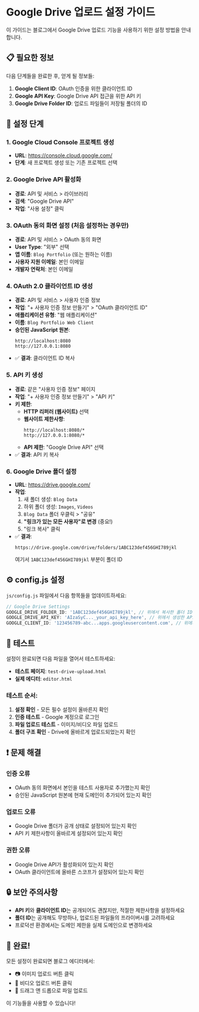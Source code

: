 # Google Drive 업로드 설정 가이드

이 가이드는 블로그에서 Google Drive 업로드 기능을 사용하기 위한 설정 방법을 안내합니다.

## 📋 필요한 정보

다음 단계들을 완료한 후, 얻게 될 정보들:

1. **Google Client ID**: OAuth 인증을 위한 클라이언트 ID
2. **Google API Key**: Google Drive API 접근을 위한 API 키  
3. **Google Drive Folder ID**: 업로드 파일들이 저장될 폴더의 ID

## 🚀 설정 단계

### 1. Google Cloud Console 프로젝트 생성
- **URL**: https://console.cloud.google.com/
- **단계**: 새 프로젝트 생성 또는 기존 프로젝트 선택

### 2. Google Drive API 활성화
- **경로**: API 및 서비스 > 라이브러리
- **검색**: "Google Drive API"
- **작업**: "사용 설정" 클릭

### 3. OAuth 동의 화면 설정 (처음 설정하는 경우만)
- **경로**: API 및 서비스 > OAuth 동의 화면
- **User Type**: "외부" 선택
- **앱 이름**: `Blog Portfolio` (또는 원하는 이름)
- **사용자 지원 이메일**: 본인 이메일
- **개발자 연락처**: 본인 이메일

### 4. OAuth 2.0 클라이언트 ID 생성
- **경로**: API 및 서비스 > 사용자 인증 정보
- **작업**: "+ 사용자 인증 정보 만들기" > "OAuth 클라이언트 ID"
- **애플리케이션 유형**: "웹 애플리케이션"
- **이름**: `Blog Portfolio Web Client`
- **승인된 JavaScript 원본**:
  ```
  http://localhost:8080
  http://127.0.0.1:8080
  ```
- ✅ **결과**: 클라이언트 ID 복사

### 5. API 키 생성
- **경로**: 같은 "사용자 인증 정보" 페이지
- **작업**: "+ 사용자 인증 정보 만들기" > "API 키"
- **키 제한**:
  - **HTTP 리퍼러 (웹사이트)** 선택
  - **웹사이트 제한사항**: 
    ```
    http://localhost:8080/*
    http://127.0.0.1:8080/*
    ```
  - **API 제한**: "Google Drive API" 선택
- ✅ **결과**: API 키 복사

### 6. Google Drive 폴더 설정
- **URL**: https://drive.google.com/
- **작업**: 
  1. 새 폴더 생성: `Blog Data`
  2. 하위 폴더 생성: `Images`, `Videos`
  3. `Blog Data` 폴더 우클릭 > "공유"
  4. **"링크가 있는 모든 사용자"로 변경** (중요!)
  5. "링크 복사" 클릭
- ✅ **결과**: 
  ```
  https://drive.google.com/drive/folders/1ABC123def456GHI789jkl
  ```
  여기서 `1ABC123def456GHI789jkl` 부분이 폴더 ID

## ⚙️ config.js 설정

`js/config.js` 파일에서 다음 항목들을 업데이트하세요:

```javascript
// Google Drive Settings
GOOGLE_DRIVE_FOLDER_ID: '1ABC123def456GHI789jkl', // 위에서 복사한 폴더 ID
GOOGLE_DRIVE_API_KEY: 'AIzaSyC..._your_api_key_here', // 위에서 생성한 API 키
GOOGLE_CLIENT_ID: '123456789-abc...apps.googleusercontent.com', // 위에서 생성한 클라이언트 ID
```

## 🧪 테스트

설정이 완료되면 다음 파일을 열어서 테스트하세요:

- **테스트 페이지**: `test-drive-upload.html`
- **실제 에디터**: `editor.html`

### 테스트 순서:
1. **설정 확인** - 모든 필수 설정이 올바른지 확인
2. **인증 테스트** - Google 계정으로 로그인
3. **파일 업로드 테스트** - 이미지/비디오 파일 업로드
4. **폴더 구조 확인** - Drive에 올바르게 업로드되었는지 확인

## ❗ 문제 해결

### 인증 오류
- OAuth 동의 화면에서 본인을 테스트 사용자로 추가했는지 확인
- 승인된 JavaScript 원본에 현재 도메인이 추가되어 있는지 확인

### 업로드 오류
- Google Drive 폴더가 공개 상태로 설정되어 있는지 확인
- API 키 제한사항이 올바르게 설정되어 있는지 확인

### 권한 오류
- Google Drive API가 활성화되어 있는지 확인
- OAuth 클라이언트에 올바른 스코프가 설정되어 있는지 확인

## 🔒 보안 주의사항

- **API 키**와 **클라이언트 ID**는 공개되어도 괜찮지만, 적절한 제한사항을 설정하세요
- **폴더 ID**는 공개해도 무방하나, 업로드된 파일들의 프라이버시를 고려하세요
- 프로덕션 환경에서는 도메인 제한을 실제 도메인으로 변경하세요

## 🚀 완료!

모든 설정이 완료되면 블로그 에디터에서:
- 📷 이미지 업로드 버튼 클릭
- 🎥 비디오 업로드 버튼 클릭  
- 📎 드래그 앤 드롭으로 파일 업로드

이 기능들을 사용할 수 있습니다!
